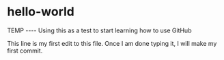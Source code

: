 # hello-world
TEMP ---- Using this as a test to start learning how to use GitHub

This line is my first edit to this file.  Once I am done typing it, I will make my first commit.
